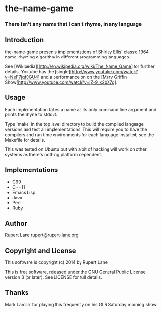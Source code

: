 # the-name-game

### There isn't any name that I can't rhyme, in any language

## Introduction

the-name-game presents implementations of Shirley Ellis' classic 1964
name-rhyming algorithm in different programming languages.

See [Wikipedia][http://en.wikipedia.org/wiki/The_Name_Game] for further details. Youtube has the [single][http://www.youtube.com/watch?v=NeF7jqf0GU4] and a performance on on the [Merv Griffin Show[http://www.youtube.com/watch?v=jZ-9_x2bX7g]. 

## Usage

Each implementation takes a name as its only command line argument and
prints the rhyne to stdout.

Type 'make' in the top level directory to build the compiled language
versions and test all implementations. This will require you to have
the compilers and run time environments for each language installed;
see the Makefile for details. 

This was tested on Ubuntu but with a bit of hacking will work on other
systems as there's nothing platform dependent.

## Implementations

* C99
* C++11
* Emacs Lisp
* Java
* Perl
* Ruby

## Author

Rupert Lane <rupert@rupert-lane.org>

## Copyright and License

This software is copyright (c) 2014 by Rupert Lane.

This is free software, released under the GNU General Public License
version 3 (or later). See LICENSE for full details.

## Thanks

Mark Lamarr for playing this frequently on his GLR Saturday morning show.
